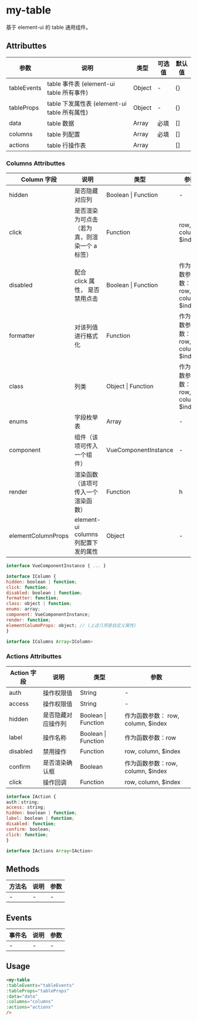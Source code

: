 # my-table



基于 element-ui 的 table 通用组件。

## Attributtes

| 参数 | 说明 | 类型 | 可选值 | 默认值 |
| ----------- | -------------------------------------------- | ------ | ------ | ------ |
| tableEvents | table 事件表 (element-ui table 所有事件) | Object | - | {} |
| tableProps | table 下发属性表 (element-ui table 所有属性) | Object | - | {} |
| data | table 数据 | Array | 必填 | [] |
| columns | table 列配置 | Array | 必填 | [] |
| actions | table 行操作表 | Array | | [] |

### Columns Attributtes

| Column 字段 | 说明 | 类型 | 参数 |
| ------------------ | ---------------------------------------------- | -------------------- | ---------------------------------- |
| hidden | 是否隐藏对应列 | Boolean \| Function | - |
| click | 是否渲染为可点击 （若为真，则渲染一个 a 标签） | Function | row, column, \$index |
| disabled | 配合 click 属性， 是否禁用点击 | Boolean \| Function | 作为函数参数：row, column, \$index |
| formatter | 对该列值进行格式化 | Function | 作为函数参数：row, column, \$index |
| class | 列类 | Object \| Function | 作为函数参数：row, column, \$index |
| enums | 字段枚举表 | Array | - |
| component | 组件（该项可传入一个组件） | VueComponentInstance | - |
| render | 渲染函数（该项可传入一个渲染函数） | Function | h |
| elementColumnProps | element-ui columns 列配置下发的属性 | Object | - |

```js
interface VueComponentInstance { ... }

interface IColumn {
hidden: boolean | function;
click: function;
disabled: boolean | function;
formatter: function;
class: object | function;
enums: array;
component: VueComponentInstance;
render: function;
elementColumnProps: object; // (上述几项是自定义属性)
}

interface IColumns Array<IColumn>
```

### Actions Attributtes

| Action 字段 | 说明 | 类型 | 参数 |
| ----------- | ------------------ | ------------------- | ----------------------------------- |
| auth | 操作权限值 | String | - |
| access | 操作权限值 | String | - |
| hidden | 是否隐藏对应操作列 | Boolean \| Function | 作为函数参数： row, column, \$index |
| label | 操作名称 | Boolean \| Function | 作为函数参数：row |
| disabled | 禁用操作 | Function | row, column, \$index |
| confirm | 是否渲染确认框 | Boolean | 作为函数参数：row, column, \$index |
| click | 操作回调 | Function | row, column, \$index |

```js
interface IAction {
auth：string;
access: string;
hidden: boolean | function;
label: boolean | function;
disabled: function;
confirm: boolean;
click: function;
}

interface IActions Array<IAction>
```

## Methods

| 方法名 | 说明 | 参数 |
| ------ | ---- | ---- |
| - | - | - |

## Events

| 事件名 | 说明 | 参数 |
| ------ | ---- | ---- |
| - | - | - |

## Usage

```html
<my-table
:tableEvents="tableEvents"
:tableProps="tableProps"
:data="data"
:columns="columns"
:actions="actions"
/>
```